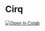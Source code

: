 # Cirq

[![Open In Colab](https://colab.research.google.com/assets/colab-badge.svg)](https://colab.research.google.com/github/ionq-samples/getting-started/blob/main/cirq/main.ipynb)
